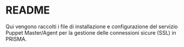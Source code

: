 README
========

Qui vengono raccolti i file di installazione e configurazione del servizio Puppet Master/Agent per la gestione delle connessioni sicure (SSL) in PRISMA.
